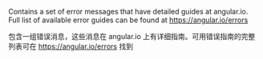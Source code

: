 Contains a set of error messages that have detailed guides at angular.io.
Full list of available error guides can be found at https://angular.io/errors

包含一组错误消息，这些消息在 angular.io
上有详细指南。可用错误指南的完整列表可在 https://angular.io/errors 找到